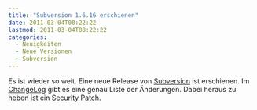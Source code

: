 ```yaml
---
title: "Subversion 1.6.16 erschienen"
date: 2011-03-04T08:22:22
lastmod: 2011-03-04T08:22:22
categories:
  - Neuigkeiten
  - Neue Versionen
  - Subversion
---
```

Es ist wieder so weit. Eine neue Release von <a href="http://subversion.apache.org">Subversion</a> ist erschienen. Im <a href="http://svn.apache.org/repos/asf/subversion/tags/1.6.16/CHANGES">ChangeLog</a> gibt es eine genau Liste der Änderungen. Dabei heraus zu heben ist ein <a href="http://subversion.apache.org/security/CVE-2011-0715-advisory.txt">Security Patch</a>.
